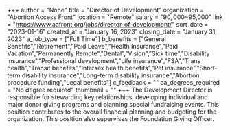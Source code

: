 +++
author = "None"
title = "Director of Development"
organization = "Abortion Access Front"
location = "Remote"
salary = "$90,000-$95,000"
link = "https://www.aafront.org/jobs/director-of-development/"
sort_date = "2023-01-16"
created_at = "January 16, 2023"
closing_date = "January 31, 2023"
a_job_type = ["Full Time"]
b_benefits = ["General Benefits","Retirement","Paid Leave","Health Insurance","Paid Vacation","Permanently Remote","Dental","Vision","Sick time","Disability insurance","Professional development","Life insurance","FSA","Trans health","Transit benefits","Intersex health benefits","Pet insurance","Short-term disability insurance","Long-term disability insurance","Abortion procedure funding","Legal benefits"]
c_feedback = ""
aa_degrees_required = "No degree required"
thumbnail = ""
+++
The Development Director is responsible for stewarding key relationships, developing individual and major donor giving programs and planning special fundraising events. This position contributes to the overall financial planning and budgeting for the organization. This position also supervises the Foundation Giving Officer.